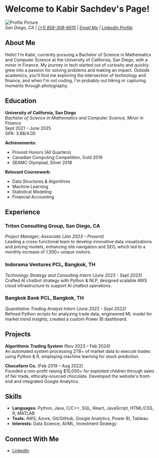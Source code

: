 # Welcome to Kabir Sachdev's Page!

![Profile Picture](kabirsachdev7/Desktop/Kabir_Sachdev_pincel_app.png)  
_San Diego, CA | [(+1) 858-308-6615](tel:+18583086615) | [Email Me](mailto:kabir.sachdev7@gmail.com) | [LinkedIn Profile](https://linkedin.com/in/kabir-sachdev77777)_

## About Me

Hello! I'm Kabir, currently pursuing a Bachelor of Science in Mathematics and Computer Science at the University of California, San Diego, with a minor in Finance. My journey in tech started out of curiosity and quickly grew into a passion for solving problems and making an impact. Outside academics, you'll find me exploring the intersection of technology and finance, and when I'm not coding, I'm probably out hiking or capturing moments through photography.

## Education

**University of California, San Diego**  
_Bachelor of Science in Mathematics and Computer Science, Minor in Finance_  
Sept 2021 – June 2025  
GPA: 3.88/4.00

**Achievements:**

- Provost Honors (All Quarters)
- Canadian Computing Competition, Gold 2019
- SEAMC Olympiad, Silver 2018

**Relevant Coursework:**

- Data Structures & Algorithms
- Machine Learning
- Statistical Modeling
- Financial Accounting

## Experience

### Triton Consulting Group, San Diego, CA

_Project Manager; Associate (Jan 2023 – Present)_  
Leading a cross-functional team to develop innovative data visualizations and pricing models, enhancing site navigation and SEO, which led to a monthly increase of 1,500+ unique visitors.

### Indorama Ventures PCL, Bangkok, TH

_Technology Strategy and Consulting Intern (June 2023 - Sept 2023)_  
Crafted AI chatbot strategy with Python & NLP, designed scalable AWS cloud infrastructure to support AI chatbot operations.

### Bangkok Bank PCL, Bangkok, TH

_Quantitative Trading Analyst Intern (June 2022 - Sept 2022)_  
Refined Python scripts for analyzing trade data, engineered ML model for market trend insights, created a custom Power BI dashboard.

## Projects

**Algorithmic Trading System** (Nov 2023 – Feb 2024)  
An automated system processing 2TB+ of market data to execute trades using Python & R, employing machine learning for stock prediction.

**Chocofarm Co.** (Feb 2019 – Aug 2022)  
Founded a non-profit raising $10,000+ for exploited children through sales of fair trade, ethically-sourced chocolate. Developed the website's front-end and integrated Google Analytics.

## Skills

- **Languages:** Python, Java, C/C++, SQL, React, JavaScript, HTML/CSS, R, MATLAB
- **Tools:** AWS, Azure, Git/GitHub, Google Analytics, Power BI, Tableau
- **Interests:** Data Science, AI/ML, Investment Strategy

## Connect With Me

- [LinkedIn](https://linkedin.com/in/kabir-sachdev77777)
